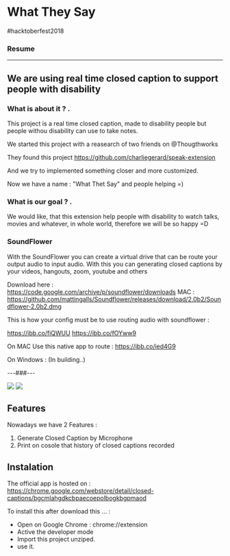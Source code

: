 # What They Say

#hacktoberfest2018

### Resume
--------
We are using real time closed caption to support people with disability
--------

### What is about it ? .
This project is a real time closed caption, made to disability people but people withou disability can use to take notes.

We started this project with a reasearch of two friends on @Thougthworks

They found this project https://github.com/charliegerard/speak-extension

And we try to implemented something closer and more customized.

Now we have a name : "What Thet Say" and people helping =)


### What is our goal ? .

We would like, that this extension help people with disability to watch talks, movies and whatever, in whole world, therefore we will be so happy =D

### SoundFlower

With the SoundFlower you can create a virtual drive that can be route your output audio to input audio. With this you can generating closed captions by your videos, hangouts, zoom, youtube and others

Download here : https://code.google.com/archive/p/soundflower/downloads
MAC : https://github.com/mattingalls/Soundflower/releases/download/2.0b2/Soundflower-2.0b2.dmg

This is how your config must be to use routing audio with soundflower :

https://ibb.co/fiQWUU
https://ibb.co/fOYww9

On MAC Use this native app to route :
https://ibb.co/ied4G9

On Windows : (In building..)

---###---


[<img src="https://lh3.googleusercontent.com/a_wRbnGSVXNPPtsz_7YfI-ZPRXGdSwZv3BF2Zy9O_5nN88ylixHqtwD_3h8EcJrNjylvWSRCdA=w640-h400-e365">](http://google.com.au/)
[<img src="https://lh3.googleusercontent.com/cWXbZguy_V5XQDqfsqYjFYdV155Nsi1lI_x6xTXXHkfkpuBWqDvegPN4Ktl9zjolNr5d_KfB=w640-h400-e365">](http://google.com.au/)

## Features

Nowadays we have 2 Features :

1. Generate Closed Caption by Microphone
2. Print on cosole that history of closed captions recorded


## Instalation

The official app is hosted on :
https://chrome.google.com/webstore/detail/closed-captions/bgcmlahgdkcbpaecoepolbogkbgpmaod

To install this after download this ... :
 
* Open on Google Chrome : chrome://extension
* Active the developer mode
* Import this project unziped.
* use it.
